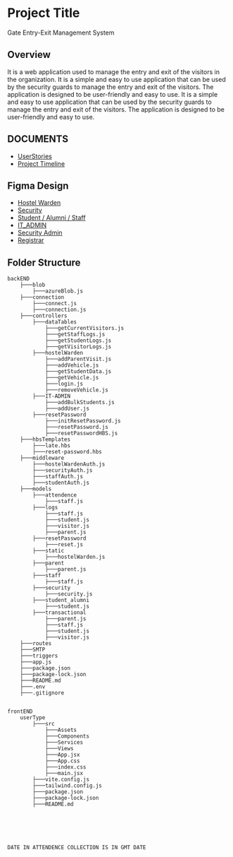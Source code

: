 <!-- analyze the project and Give me professional markdown file template with complete overview and folder structure and documents links -->

# Project Title
Gate Entry-Exit Management System

## Overview
It is a web application used to manage the entry and exit of the visitors in the organization. It is a simple and easy to use application that can be used by the security guards to manage the entry and exit of the visitors. The application is designed to be user-friendly and easy to use. It is a simple and easy to use application that can be used by the security guards to manage the entry and exit of the visitors. The application is designed to be user-friendly and easy to use.

## DOCUMENTS
- [UserStories](https://docs.google.com/document/d/1BnwIvm1IeVc2Mx0BGaNPOSitWMWqSzl7jZWe9w-mNgc/edit?usp=drive_link)
- [Project Timeline](https://docs.google.com/spreadsheets/d/1QikrTqDUWh9kQCsSMkloB8jMPWgqTqy0ItaOK5NfYyk/edit?usp=drive_link)

## Figma Design
- [Hostel Warden](https://www.figma.com/design/iu1buiEJsrbfDEPXyy44e4/Hostel-Warden?t=tEp5l6UQhNu1MVEU-1)
- [Security](https://www.figma.com/design/DC92AvTStVBNf8tnGVjBTf/Security?t=tEp5l6UQhNu1MVEU-1)
- [Student / Alumni / Staff](https://www.figma.com/design/DC92AvTStVBNf8tnGVjBTf/Security?t=tEp5l6UQhNu1MVEU-1)
- [IT_ADMIN](https://www.figma.com/design/cJQWy0kaw3OBrMAULFy0Ap/IT-ADMIN?t=tEp5l6UQhNu1MVEU-1)
- [Security Admin](https://www.figma.com/design/9WkF4I8UWuIjwbNNCXR4C2/Security-ADMIN?t=tEp5l6UQhNu1MVEU-1)
- [Registrar](https://www.figma.com/design/tW9duVlcPLEf2hMZl9Ddu4/Registrar?t=tEp5l6UQhNu1MVEU-1)


## Folder Structure
```
backEND 
    ├───blob   
        ├───azureBlob.js
    ├───connection
        ├───connect.js
        ├───connection.js
    ├───controllers
        ├───dataTables
            ├───getCurrentVisitors.js
            ├───getStaffLogs.js
            ├───getStudentLogs.js
            ├───getVisitorLogs.js
        ├───hostelWarden
            ├───addParentVisit.js
            ├───addVehicle.js
            ├───getStudentData.js
            ├───getVehicle.js
            ├───login.js
            ├───removeVehicle.js
        ├───IT-ADMIN
            ├───addBulkStudents.js
            ├───addUser.js
        ├───resetPassword
            ├───initResetPassword.js
            ├───resetPassword.js
            ├───resetPasswordHBS.js 
    ├───hbsTemplates
        ├───late.hbs
        ├───reset-password.hbs
    ├───middleware
        ├───hostelWardenAuth.js
        ├───securityAuth.js
        ├───staffAuth.js
        ├───studentAuth.js
    ├───models
        ├───attendence
            ├───staff.js
        ├───logs
            ├───staff.js
            ├───student.js
            ├───visitor.js
            ├───parent.js
        ├───resetPassword
            ├───reset.js
        ├───static
            ├───hostelWarden.js
        ├───parent
            ├───parent.js
        ├───staff
            ├───staff.js
        ├───security
            ├───security.js
        ├───student_alumni
            ├───student.js
        ├───transactional
            ├───parent.js
            ├───staff.js
            ├───student.js
            ├───visitor.js
    ├───routes
    ├───SMTP
    ├───triggers
    ├───app.js
    ├───package.json
    ├───package-lock.json
    ├───README.md
    ├───.env
    ├───.gitignore


frontEND
    userType
        ├───src
            ├───Assets
            ├───Components
            ├───Services
            ├───Views
            ├───App.jsx
            ├───App.css
            ├───index.css
            ├───main.jsx
        ├───vite.config.js
        ├───tailwind.config.js
        ├───package.json
        ├───package-lock.json
        ├───README.md
        





DATE IN ATTENDENCE COLLECTION IS IN GMT DATE